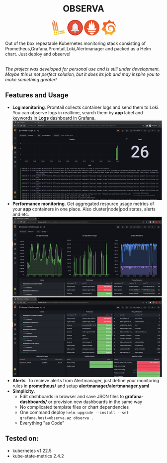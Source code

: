 <h1 align="center"> OBSERVA </h1>
<p align="center"> <img src=.pics/loki.png width=50 height=50> <img src=.pics/alertmanager.png width=50 height=50> <img src=.pics/prometheus.png width=50 height=50> <img src=.pics/grafana.png width=50 height=50> </p> 
Out of the box repeatable Kubernetes monitoring stack consisting of Prometheus,Grafana,Promtail,Loki,Alertmanager and packed as a Helm chart. Just deploy and observe!

\
_The project was developed for personal use and is still under development. Maybe this is not perfect solution, but it does its job and may inspire you to make something greater!_

## Features and Usage
- __Log monitoring__. Promtail collects container logs and send them to Loki. You can observe logs in realtime, search them by __app__ label and keywords in __Logs__ dashboard in Grafana.
![alt text](.pics/Logs.png "Logs dashboard")
- __Performance monitoring__. Get aggregated resource usage metrics of your __app__ containers in one place. Also cluster|node|pod states, alerts and etc.
![alt text](.pics/Performance1.png "Performance dashboard")
![alt text](.pics/Performance2.png "Performance dashboard")
- __Alerts__. To recieve alerts from Alertmanager, just define your monitoring rules in __prometheus/__ and setup __alertmanager/alertmanager.yaml__
- __Simplicity__. 
  - Edit dashboards in browser and save JSON files to __grafana-dashboards/__ or provision new dashboards in the same way
  - No complicated template files or chart dependencies
  - One command deploy ```helm upgrade --install --set grafana.host=observa.az observa .```
  - Everything "as Code"

## Tested on:
- kubernetes v1.22.5
- kube-state-metrics 2.4.2